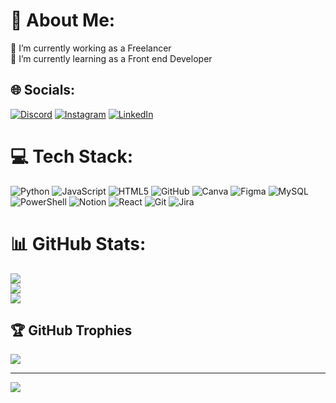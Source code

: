 # 💫 About Me:
🔭 I’m currently working as a Freelancer<br>🌱 I’m currently learning as a Front end Developer<br>


## 🌐 Socials:
[![Discord](https://img.shields.io/badge/Discord-%237289DA.svg?logo=discord&logoColor=white)](https://discord.gg/https://discord.gg/bp4s8Qba) [![Instagram](https://img.shields.io/badge/Instagram-%23E4405F.svg?logo=Instagram&logoColor=white)](https://instagram.com/https://www.instagram.com/arsontd28/) [![LinkedIn](https://img.shields.io/badge/LinkedIn-%230077B5.svg?logo=linkedin&logoColor=white)](https://linkedin.com/in/https://www.linkedin.com/in/anderson-tejeda-20b35621b/) 

# 💻 Tech Stack:
![Python](https://img.shields.io/badge/python-3670A0?style=plastic&logo=python&logoColor=ffdd54) ![JavaScript](https://img.shields.io/badge/javascript-%23323330.svg?style=plastic&logo=javascript&logoColor=%23F7DF1E) ![HTML5](https://img.shields.io/badge/html5-%23E34F26.svg?style=plastic&logo=html5&logoColor=white) ![GitHub](https://img.shields.io/badge/github-%23121011.svg?style=plastic&logo=github&logoColor=white) ![Canva](https://img.shields.io/badge/Canva-%2300C4CC.svg?style=plastic&logo=Canva&logoColor=white) ![Figma](https://img.shields.io/badge/figma-%23F24E1E.svg?style=plastic&logo=figma&logoColor=white) ![MySQL](https://img.shields.io/badge/mysql-4479A1.svg?style=plastic&logo=mysql&logoColor=white) ![PowerShell](https://img.shields.io/badge/PowerShell-%235391FE.svg?style=plastic&logo=powershell&logoColor=white) ![Notion](https://img.shields.io/badge/Notion-%23000000.svg?style=plastic&logo=notion&logoColor=white) ![React](https://img.shields.io/badge/react-%2320232a.svg?style=plastic&logo=react&logoColor=%2361DAFB) ![Git](https://img.shields.io/badge/git-%23F05033.svg?style=plastic&logo=git&logoColor=white) ![Jira](https://img.shields.io/badge/jira-%230A0FFF.svg?style=plastic&logo=jira&logoColor=white)
# 📊 GitHub Stats:
![](https://github-readme-stats.vercel.app/api?username=ArsonTD&theme=holi&hide_border=false&include_all_commits=true&count_private=false)<br/>
![](https://github-readme-streak-stats.herokuapp.com/?user=ArsonTD&theme=holi&hide_border=false)<br/>
![](https://github-readme-stats.vercel.app/api/top-langs/?username=ArsonTD&theme=holi&hide_border=false&include_all_commits=true&count_private=false&layout=compact)

## 🏆 GitHub Trophies
![](https://github-profile-trophy.vercel.app/?username=ArsonTD&theme=radical&no-frame=false&no-bg=false&margin-w=4)

---
[![](https://visitcount.itsvg.in/api?id=ArsonTD&icon=6&color=10)](https://visitcount.itsvg.in)

<!-- Proudly created with GPRM ( https://gprm.itsvg.in ) -->
